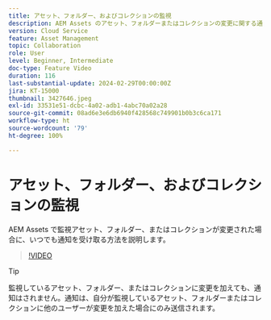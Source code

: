 ```yaml
---
title: アセット、フォルダー、およびコレクションの監視
description: AEM Assets のアセット、フォルダーまたはコレクションの変更に関する通知を取得する方法について説明します。
version: Cloud Service
feature: Asset Management
topic: Collaboration
role: User
level: Beginner, Intermediate
doc-type: Feature Video
duration: 116
last-substantial-update: 2024-02-29T00:00:00Z
jira: KT-15000
thumbnail: 3427646.jpeg
exl-id: 33531e51-dcbc-4a02-adb1-4abc70a02a28
source-git-commit: 08ad6e3e6db6940f428568c749901b0b3c6ca171
workflow-type: ht
source-wordcount: '79'
ht-degree: 100%

---
```


# アセット、フォルダー、およびコレクションの監視

AEM Assets で監視アセット、フォルダー、またはコレクションが変更された場合に、いつでも通知を受け取る方法を説明します。

>[!VIDEO](https://video.tv.adobe.com/v/3427646/?learn=on)

>[!TIP]
>
> 監視しているアセット、フォルダー、またはコレクションに変更を加えても、通知はされません。通知は、自分が監視しているアセット、フォルダーまたはコレクションに他のユーザーが変更を加えた場合にのみ送信されます。
